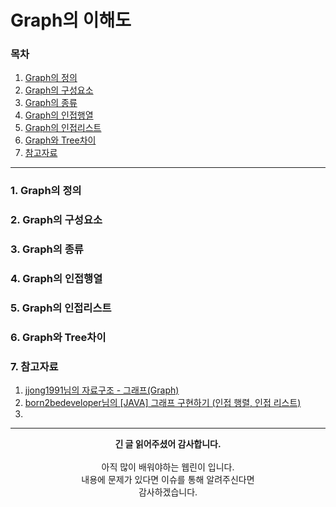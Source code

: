 # Graph의 이해도
### 목차
1. [Graph의 정의]()
2. [Graph의 구성요소]() 
3. [Graph의 종류]()
4. [Graph의 인접행열]()
5. [Graph의 인접리스트]()
6. [Graph와 Tree차이]()
7. [참고자료]()

---
### 1. Graph의 정의

### 2. Graph의 구성요소

### 3. Graph의 종류

### 4. Graph의 인접행열

### 5. Graph의 인접리스트

### 6. Graph와 Tree차이


### 7. 참고자료
1. [jjong1991님의 자료구조 - 그래프(Graph)](https://hongjw1938.tistory.com/23)
2. [born2bedeveloper님의 [JAVA] 그래프 구현하기 (인접 행렬, 인접 리스트)](https://born2bedeveloper.tistory.com/42)
3. 

---
<div align="center">
  <b>긴 글 읽어주셨어 감사합니다.</b><br/><br/>
  아직 많이 배워야하는 웹린이 입니다.<br/>
  내용에 문제가 있다면 이슈를 통해 알려주신다면 <br>
  감사하겠습니다.
</div>

